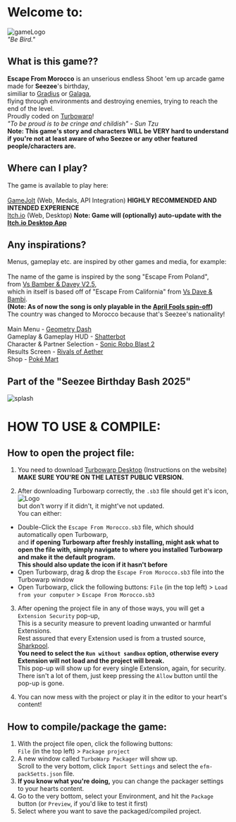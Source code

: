 # Welcome to:
![gameLogo](https://github.com/user-attachments/assets/f7b4bf82-10a8-458e-95a4-0245cadf50e0)\
*"Be Bird."*

## What is this game??
**Escape From Morocco** is an unserious endless Shoot 'em up arcade game made for **Seezee**'s birthday,\
similiar to [Gradius](https://en.wikipedia.org/wiki/Gradius) or [Galaga](https://en.wikipedia.org/wiki/Galaga),\
flying through environments and destroying enemies, trying to reach the end of the level.\
Proudly coded on [Turbowarp](https://turbowarp.org/)!\
*"To be proud is to be cringe and childish" - Sun Tzu*\
**Note: This game's story and characters WILL be VERY hard to understand if you're not at least aware of who Seezee or any other featured people/characters are.**

## Where can I play?
The game is available to play here:\
\
[GameJolt](https://www.youtube.com/watch?v=BjP2hLxUaKs) (Web, Medals, API Integration) **HIGHLY RECOMMENDED AND INTENDED EXPERIENCE**\
[Itch.io](https://www.youtube.com/watch?v=BjP2hLxUaKs) (Web, Desktop) **Note: Game will (optionally) auto-update with the [Itch.io Desktop App](https://itch.io/app)**

## Any inspirations?
Menus, gameplay etc. are inspired by other games and media, for example:\
\
The name of the game is inspired by the song "Escape From Poland",\
from [Vs Bamber & Davey V2.5](https://glitchdotsmh.itch.io/bnd),\
which in itself is based off of "Escape From California" from [Vs Dave & Bambi](https://gamebanana.com/mods/43201).\
**(Note: As of now the song is only playable in the [April Fools spin-off](https://gamebanana.com/mods/585254))**\
The country was changed to Morocco because that's Seezee's nationality!\
\
Main Menu - [Geometry Dash](https://store.steampowered.com/app/322170/Geometry_Dash/)\
Gameplay & Gameplay HUD - [Shatterbot](https://flashgaming.fandom.com/wiki/Shatterbot/)\
Character & Partner Selection - [Sonic Robo Blast 2](https://www.srb2.org/)\
Results Screen - [Rivals of Aether](https://store.steampowered.com/app/383980/Rivals_of_Aether/)\
Shop - [Poké Mart](https://bulbapedia.bulbagarden.net/wiki/Pok%C3%A9_Mart)

## Part of the "Seezee Birthday Bash 2025"
![splash](https://github.com/user-attachments/assets/fe49593d-8752-4a8a-bdab-623c7337a8fa)

# HOW TO USE & COMPILE:

## How to open the project file:
1. You need to download [Turbowarp Desktop](https://desktop.turbowarp.org/) (Instructions on the website)\
**MAKE SURE YOU'RE ON THE LATEST PUBLIC VERSION.**

2. After downloading Turbowarp correctly, the `.sb3` file should get it's icon,\
![Logo](https://github.com/user-attachments/assets/606810db-7222-4dc6-ae60-8fbbd06921de)\
but don't worry if it didn't, it might've not updated.\
You can either:
- Double-Click the `Escape From Morocco.sb3` file, which should automatically open Turbowarp,\
and **if opening Turbowarp after freshly installing, might ask what to open the file with, simply navigate to where you installed Turbowarp and make it the default program.**\
**This should also update the icon if it hasn't before**
- Open Turbowarp, drag & drop the `Escape From Morocco.sb3` file into the Turbowarp window
- Open Turbowarp, click the following buttons:
`File` (in the top left) > `Load from your computer` > `Escape From Morocco.sb3`

3. After opening the project file in any of those ways, you will get a `Extension Security` pop-up,\
This is a security measure to prevent loading unwanted or harmful Extensions.\
Rest assured that every Extension used is from a trusted source, [Sharkpool](https://sharkpools-extensions.vercel.app/).\
**You need to select the `Run without sandbox` option, otherwise every Extension will not load and the project will break.**\
This pop-up will show up for every single Extension, again, for security.\
There isn't a lot of them, just keep pressing the `Allow` button until the pop-up is gone.

4. You can now mess with the project or play it in the editor to your heart's content!

## How to compile/package the game:
1. With the project file open, click the following buttons:\
`File` (in the top left) > `Package project`
2. A new window called `TurboWarp Packager` will show up.\
Scroll to the very bottom, click `Import Settings` and select the `efm-packSetts.json` file.
3. **If you know what you're doing,** you can change the packager settings to your hearts content.
4. Go to the very bottom, select your Environment, and hit the `Package` button (or `Preview`, if you'd like to test it first)
5. Select where you want to save the packaged/compiled project.
